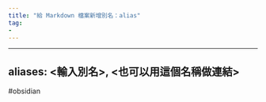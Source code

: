 ```yaml
---
title: "給 Markdown 檔案新增別名：alias"
tag: 
- 
---
```

---
aliases: <輸入別名>, <也可以用這個名稱做連結>
---


#obsidian 